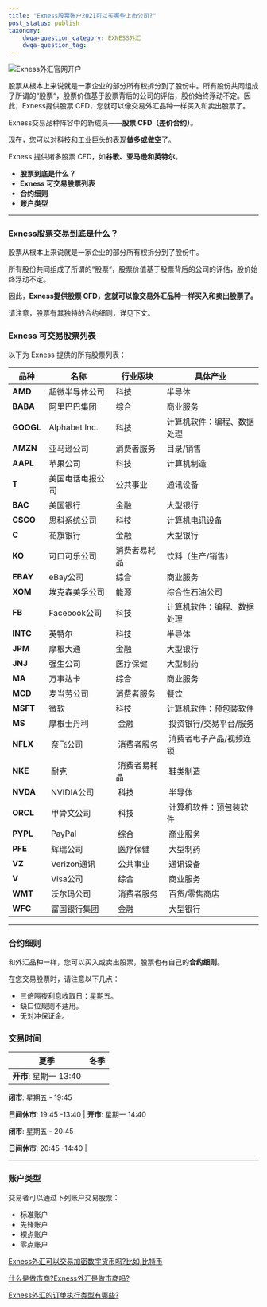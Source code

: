 ```yaml
---
title: "Exness股票账户2021可以买哪些上市公司?"
post_status: publish
taxonomy:
    dwqa-question_category: EXNESS外汇
    dwqa-question_tag:
---
```


![Exness外汇官网开户](https://cdn.fendou.la/welaowei8/2019/01/Exness.svg)

股票从根本上来说就是一家企业的部分所有权拆分到了股份中。所有股份共同组成了所谓的“股票“，股票价值基于股票背后的公司的评估，股价始终浮动不定。因此，Exness提供股票 CFD，您就可以像交易外汇品种一样买入和卖出股票了。

Exness交易品种阵容中的新成员——**股票 CFD（差价合约）**。

现在，您可以对科技和工业巨头的表现**做多或做空**了。

Exness 提供诸多股票 CFD，如**谷歌、亚马逊和英特尔**。

- **股票到底是什么？**
- **Exness 可交易股票列表**
- **合约细则**
- **账户类型**

* * *

### **Exness股票交易到底是什么？**

股票从根本上来说就是一家企业的部分所有权拆分到了股份中。

所有股份共同组成了所谓的“股票“，股票价值基于股票背后的公司的评估，股价始终浮动不定。

因此，**Exness提供股票 CFD，您就可以像交易外汇品种一样买入和卖出股票了。**

请注意，股票有其独特的合约细则，详见下文。

### **Exness 可交易股票列表**

以下为 Exness 提供的所有股票列表：

| 品种 | 名称 | 行业版块 | 具体产业 |
| --- | --- | --- | --- |
| **AMD** | 超微半导体公司 | 科技 | 半导体 |
| **BABA** | 阿里巴巴集团 | 综合 | 商业服务 |
| **GOOGL** | Alphabet Inc. | 科技 | 计算机软件：编程、数据处理 |
| **AMZN** | 亚马逊公司 | 消费者服务 | 目录/销售 |
| **AAPL** | 苹果公司 | 科技 | 计算机制造 |
| **T** | 美国电话电报公司 | 公共事业 | 通讯设备 |
| **BAC** | 美国银行 | 金融 | 大型银行 |
| **CSCO** | 思科系统公司 | 科技 | 计算机电讯设备 |
| **C** | 花旗银行 | 金融 | 大型银行 |
| **KO** | 可口可乐公司 | 消费者易耗品 | 饮料（生产/销售） |
| **EBAY** | eBay公司 | 综合 | 商业服务 |
| **XOM** | 埃克森美孚公司 | 能源 | 综合性石油公司 |
| **FB** | Facebook公司 | 科技 | 计算机软件：编程、数据处理 |
| **INTC** | 英特尔 | 科技 | 半导体 |
| **JPM** | 摩根大通 | 金融 | 大型银行 |
| **JNJ** | 强生公司 | 医疗保健 | 大型制药 |
| **MA** | 万事达卡 | 综合 | 商业服务 |
| **MCD** | 麦当劳公司 | 消费者服务 | 餐饮 |
| **MSFT** | 微软 | 科技 | 计算机软件：预包装软件 |
| **MS** | 摩根士丹利 |  金融 |  投资银行/交易平台/服务 |
| **NFLX** |  奈飞公司 |  消费者服务 |  消费者电子产品/视频连锁 |
| **NKE** |  耐克 |  消费者易耗品 |  鞋类制造 |
| **NVDA** |  NVIDIA公司 |  科技 |  半导体 |
| **ORCL** |  甲骨文公司 |  科技 |  计算机软件：预包装软件 |
| **PYPL** |  PayPal |  综合 |  商业服务 |
| **PFE** |  辉瑞公司 |  医疗保健 |  大型制药 |
| **VZ** |  Verizon通讯 |  公共事业 |  通讯设备 |
| **V** |  Visa公司 |  综合 |  商业服务 |
| **WMT** |  沃尔玛公司 |  消费者服务 |  百货/零售商店 |
| **WFC** |  富国银行集团 |  金融 |  大型银行 |

* * *

### **合约细则**

和外汇品种一样，您可以买入或卖出股票，股票也有自己的**合约细则**。

在您交易股票时，请注意以下几点：

- 三倍隔夜利息收取日：星期五。
- 缺口位规则不适用。
- 无对冲保证金。

### **交易时间**

| **夏季** | **冬季** |
| --- | --- |
| **开市**: 星期一 13:40
**闭市**: 星期五 - 19:45

**日间休市**: 19:45 -13:40 | **开市**: 星期一 14:40

**闭市**: 星期五 - 20:45

**日间休市**: 20:45 -14:40 |

* * *

### **账户类型**

交易者可以通过下列账户交易股票：

- 标准账户
- 先锋账户
- 裸点账户
- 零点账户

[Exness外汇可以交易加密数字货币吗?比如,比特币](https://we.laowei8.com/question/bitcoin-exness)

[什么是做市商?Exness外汇是做市商吗?](https://we.laowei8.com/question/exness-market-maker)

[Exness外汇的订单执行类型有哪些?](https://we.laowei8.com/question/exness-deal-style)
